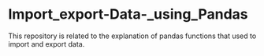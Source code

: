 # Import_export-Data-_using_Pandas
This repository is related to the explanation of pandas functions that used to import and export data.
